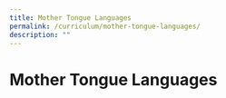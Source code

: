 ```yaml
---
title: Mother Tongue Languages
permalink: /curriculum/mother-tongue-languages/
description: ""
---
```

# **Mother Tongue Languages**
